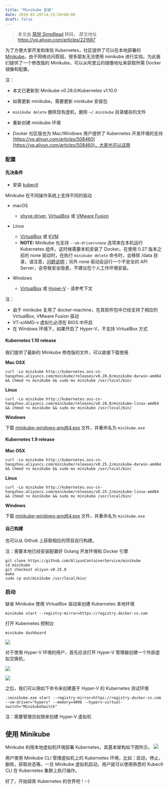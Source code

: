 ```yaml
---
title: "Minikube 安装"
date: 2019-03-20T14:15:59+08:00
draft: false
---
```


> 本文由 [简悦 SimpRead](http://ksria.com/simpread/) 转码， 原文地址 https://yq.aliyun.com/articles/221687


为了方便大家开发和体验 Kubernetes，社区提供了可以在本地部署的 [Minikube](https://github.com/kubernetes/minikube)。由于网络访问原因，很多朋友无法使用 minikube 进行实验。为此我们提供了一个修改版的 Minikube，可以从阿里云的镜像地址来获取所需 Docker 镜像和配置。

注：

*   本文已更新到 Minikube v0.28.0/Kubernetes v1.10.0
*   如需更新 minikube，需要更新 minikube 安装包

*   `minikube delete` 删除现有虚机，删除 `~/.minikube` 目录缓存的文件
*   重新创建 minikube 环境
*   Docker 社区版也为 Mac/Windows 用户提供了 Kubernetes 开发环境的支持 [https://yq.aliyun.com/articles/508460](https://yq.aliyun.com/articles/508460)，大家也可以试用

### 配置

#### 先决条件

*   安装 [kubectl](https://kubernetes.io/docs/tasks/kubectl/install/)

Minikube 在不同操作系统上支持不同的驱动

*   macOS

    *   [xhyve driver](https://github.com/kubernetes/minikube/blob/master/docs/drivers.md#xhyve-driver), [VirtualBox](https://www.virtualbox.org/wiki/Downloads) 或 [VMware Fusion](https://www.vmware.com/products/fusion)
*   Linux

    *   [VirtualBox](https://www.virtualbox.org/wiki/Downloads?spm=a2c4e.11153940.blogcont221687.23.7dd57733IiifEu) 或 [KVM](https://github.com/kubernetes/minikube/blob/master/docs/drivers.md#kvm-driver)
    *   **NOTE:** Minikube 也支持 `--vm-driver=none` 选项来在本机运行 Kubernetes 组件，这时候需要本机安装了 Docker。在使用 0.27 版本之前的 none 驱动时，在执行 `minikube delete` 命令时，会移除 /data 目录，请注意，[问题说明](https://github.com/kubernetes/minikube/issues/2794)；另外 none 驱动会运行一个不安全的 API Server，会导致安全隐患，不建议在个人工作环境安装。
*   Windows

    *   [VirtualBox](https://www.virtualbox.org/wiki/Downloads) 或 [Hyper-V](https://github.com/kubernetes/minikube/blob/master/docs/drivers.md#hyperV-driver) - 请参考下文

注：

*   由于 minikube 复用了 docker-machine，在其软件包中已经支持了相应的 VirtualBox, VMware Fusion 驱动
*   VT-x/AMD-v 虚拟化必须在 BIOS 中开启
*   在 Windows 环境下，如果开启了 Hyper-V，不支持 VirtualBox 方式

#### Kubernetes 1.10 release

我们提供了最新的 Minikube 修改版的文件，可以直接下载使用

**Mac OSX**

```
curl -Lo minikube http://kubernetes.oss-cn-hangzhou.aliyuncs.com/minikube/releases/v0.28.0/minikube-darwin-amd64 && chmod +x minikube && sudo mv minikube /usr/local/bin/
```

**Linux**

```
curl -Lo minikube http://kubernetes.oss-cn-hangzhou.aliyuncs.com/minikube/releases/v0.28.0/minikube-linux-amd64 && chmod +x minikube && sudo mv minikube /usr/local/bin/
```

**Windows**

下载 [minikube-windows-amd64.exe](http://kubernetes.oss-cn-hangzhou.aliyuncs.com/minikube/releases/v0.28.0/minikube-windows-amd64.exe) 文件，并重命名为 `minikube.exe`

#### Kubernetes 1.9 release

**Mac OSX**

```
curl -Lo minikube http://kubernetes.oss-cn-hangzhou.aliyuncs.com/minikube/releases/v0.25.2/minikube-darwin-amd64 && chmod +x minikube && sudo mv minikube /usr/local/bin/
```

**Linux**

```
curl -Lo minikube http://kubernetes.oss-cn-hangzhou.aliyuncs.com/minikube/releases/v0.25.2/minikube-linux-amd64 && chmod +x minikube && sudo mv minikube /usr/local/bin/
```

**Windows**

下载 [minikube-windows-amd64.exe](http://kubernetes.oss-cn-hangzhou.aliyuncs.com/minikube/releases/v0.25.2/minikube-windows-amd64.exe) 文件，并重命名为 `minikube.exe`

#### 自己构建

也可以从 Github 上获取相应的项目自行构建。

注：需要本地已经安装配置好 Golang 开发环境和 Docker 引擎

```
git clone https://github.com/AliyunContainerService/minikube
cd minikube
git checkout aliyun-v0.25.0
make
sudo cp out/minikube /usr/local/bin/
```

### 启动

缺省 Minikube 使用 VirtualBox 驱动来创建 Kubernetes 本地环境

```
minikube start --registry-mirror=https://registry.docker-cn.com
```

打开 Kubernetes 控制台

```
minikube dashboard
```

![](https://yqfile.alicdn.com/45690620c348d7be4a804880e3b7046f19e74c29.png)

对于使用 Hyper-V 环境的用户，首先应该打开 Hyper-V 管理器创建一个外部虚拟交换机，

![](https://yqfile.alicdn.com/d165308ee88baf4adbe46c09b6d2596dea7bdfef.png)

![](https://yqfile.alicdn.com/208a65dae18028cab8e9782803c7784ad110e0a6.png)

之后，我们可以用如下命令来创建基于 Hyper-V 的 Kubernetes 测试环境

```
.\minikube.exe start --registry-mirror=https://registry.docker-cn.com --vm-driver="hyperv" --memory=4096 --hyperv-virtual-switch="MinikubeSwitch"
```

注：需要管理员权限来创建 Hyper-V 虚拟机

## 使用 Minikube

Minikube 利用本地虚拟机环境部署 Kubernetes，其基本架构如下图所示。
[![](https://yqfile.alicdn.com/c03a43e0731ca579d1844fb44269fd2fd257bfb3.jpeg)](javascript:;)

用户使用 Minikube CLI 管理虚拟机上的 Kubernetes 环境，比如：启动，停止，删除，获取状态等。一旦 Minikube 虚拟机启动，用户就可以使用熟悉的 Kubectl CLI 在 Kubernetes 集群上执行操作。

好了，开始探索 Kubernetes 的世界吧！:-)
